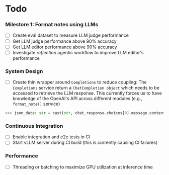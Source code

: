 # Todo 

### Milestore 1: Format notes using LLMs
- [ ] Create eval dataset to measure LLM judge performance
- [ ] Get LLM judge performance above 90% accuracy
- [ ] Get LLM editor performance above 90% accuracy 
- [ ] Investigate _reflection_ agentic workflow to improve LLM editor's performance

### System Design
- [ ] Create thin wrapper around `Completions` to reduce coupling: The `Completions` service return a `ChatCompletion object` which needs to be accessed to retrieve the LLM response. This currently forces us to have knowledge of the OpenAI's API across different modules  (e.g., `format_note()` service)

```python
>>> json_data: str = cast(str, chat_response.choices[0].message.content)
```

### Continuous Integration
- [ ] Enable integration and e2e tests in CI
- [ ] Start vLLM server during CI build (this is currently causing CI failures)

### Performance
- [ ] Threading or batching to maximize GPU utilization at inference time
